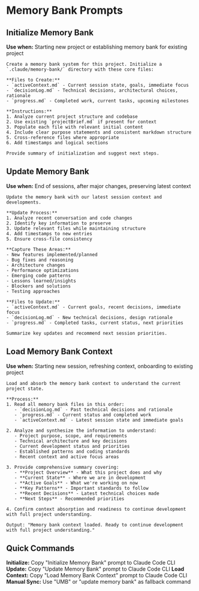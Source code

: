 # Memory Bank Prompts

## Initialize Memory Bank

**Use when:** Starting new project or establishing memory bank for existing project

```
Create a memory bank system for this project. Initialize a `.claude/memory-bank/` directory with these core files:

**Files to Create:**
- `activeContext.md` - Current session state, goals, immediate focus
- `decisionLog.md` - Technical decisions, architectural choices, rationale  
- `progress.md` - Completed work, current tasks, upcoming milestones

**Instructions:**
1. Analyze current project structure and codebase
2. Use existing `projectBrief.md` if present for context
3. Populate each file with relevant initial content
4. Include clear purpose statements and consistent markdown structure
5. Cross-reference files where appropriate
6. Add timestamps and logical sections

Provide summary of initialization and suggest next steps.
```

## Update Memory Bank

**Use when:** End of sessions, after major changes, preserving latest context

```
Update the memory bank with our latest session context and developments.

**Update Process:**
1. Analyze recent conversation and code changes
2. Identify key information to preserve
3. Update relevant files while maintaining structure
4. Add timestamps to new entries
5. Ensure cross-file consistency

**Capture These Areas:**
- New features implemented/planned
- Bug fixes and reasoning
- Architecture changes
- Performance optimizations
- Emerging code patterns
- Lessons learned/insights
- Blockers and solutions
- Testing approaches

**Files to Update:**
- `activeContext.md` - Current goals, recent decisions, immediate focus
- `decisionLog.md` - New technical decisions, design rationale
- `progress.md` - Completed tasks, current status, next priorities  

Summarize key updates and recommend next session priorities.
```

## Load Memory Bank Context

**Use when:** Starting new session, refreshing context, onboarding to existing project

```
Load and absorb the memory bank context to understand the current project state.

**Process:**
1. Read all memory bank files in this order:
   - `decisionLog.md` - Past technical decisions and rationale
   - `progress.md` - Current status and completed work
   - `activeContext.md` - Latest session state and immediate goals

2. Analyze and synthesize the information to understand:
   - Project purpose, scope, and requirements
   - Technical architecture and key decisions
   - Current development status and priorities
   - Established patterns and coding standards
   - Recent context and active focus areas

3. Provide comprehensive summary covering:
   - **Project Overview** - What this project does and why
   - **Current State** - Where we are in development
   - **Active Goals** - What we're working on now
   - **Key Patterns** - Important standards to follow
   - **Recent Decisions** - Latest technical choices made
   - **Next Steps** - Recommended priorities

4. Confirm context absorption and readiness to continue development with full project understanding.

Output: "Memory bank context loaded. Ready to continue development with full project understanding."
```

## Quick Commands

**Initialize:** Copy "Initialize Memory Bank" prompt to Claude Code CLI
**Update:** Copy "Update Memory Bank" prompt to Claude Code CLI
**Load Context:** Copy "Load Memory Bank Context" prompt to Claude Code CLI  
**Manual Sync:** Use "UMB" or "update memory bank" as fallback command